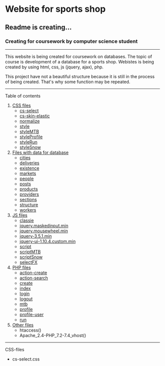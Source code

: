 # Website for sports shop
## Readme is creating...
### Creating for coursework by computer science student

________
This website is being created for coursework on databases. The topic of course is development of a database for a sports shop. Webistes is being created by using html, css, js (jquery, ajax), php.

This project have not a beautiful structure because it is still in the process of being created. That's why some function may be repeated. 
________

Table of contents
1. [CSS files](css)
    * [cs-select](cs-select)
    * [cs-skin-elastic]()
    * [normalize]()
    * [style]()
    * [styleMTB]()
    * [styleProfile]()
    * [styleRun]()
    * [styleSnow]()
2. [Files with data for database](data)
    * [cities]()
    * [deliveries]()
    * [existence]()
    * [markets]()
    * [people]()
    * [posts]()
    * [products]()
    * [providers]()
    * [sections]()
    * [structure]()
    * [workers]()
3. [JS files](js)
    * [classie]()
    * [jquery.maskedinput.min]()
    * [jquery.mousewheel.min]()
    * [jquery-3.5.1.min]()
    * [jquery-ui-1.10.4.custom.min]()
    * [script]()
    * [scriptMTB]()
    * [scriptSnow]()
    * [selectFX]()
4. [PHP files](php)
    * [action-create]()
    * [action-search]()
    * [create]()
    * [index]()
    * [login]()
    * [logout]()
    * [mtb]()
    * [profile]()
    * [profile-user]()
    * [run]()
5. [Other files](other)
    * htaccess()
    * Apache_2.4-PHP_7.2-7.4_vhost()
________

<a id="css"> CSS-files </a>
* <a id="cs-select"> cs-select.css </a>


